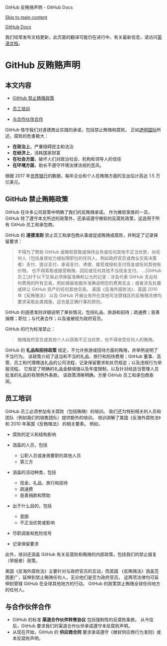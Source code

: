 GitHub 反贿赂声明 - GitHub Docs

[Skip to main content](#main-content)

[](/cn)[GitHub Docs](/cn)

我们经常发布文档更新，此页面的翻译可能仍在进行中。有关最新信息，请访问[英语文档](/en)。

GitHub 反贿赂声明
==========

本文内容
----------

* [GitHub 禁止贿赂政策](#github-policies-prohibiting-bribery)

* [员工培训](#training-for-our-employees)

* [与合作伙伴合作](#engaging-our-partners)

GitHub 恪守我们对道德商业实践的承诺，包括禁止贿赂和腐败。 正如[透明国际](https://www.transparency.org/what-is-corruption#costs-of-corruption)所述，腐败的危害极大：

* **在政治上**，严重阻碍民主和法治
* **在经济上**，消耗国家财富
* **在社会方面**，破坏人们对政治社会、机构和领导人的信任
* **在环境方面**，助长不遵守环境法律法规的歪风。

根据 2017 年[世界银行](https://www.worldbank.org/en/topic/governance/brief/anti-corruption)的数据，每年企业和个人在贿赂方面的支出估计高达 1.5 万亿美元。

[](#github-policies-prohibiting-bribery)GitHub 禁止贿赂政策
----------

GitHub 在许多公司政策中明确了我们的反贿赂承诺。 作为微软家族的一员，GitHub 除了遵守本文所述的政策外，还承诺遵守微软的反腐败政策，这适用于所有 GitHub 员工和承包商。

GitHub 的 **道德准则** 禁止员工和承包商从事或促成贿赂或腐败，并制定了记录保留要求：

>
>
> 不得为了帮助 GitHub 或微软获取或保持业务或任何其他不正当优势，向任何人（包括身居权力或权限职位的任何人，例如政府官员或商业交易决策者）支付、提议支付、承诺支付、诱使、接受或授权支付现金或任何其他有价物。 也不得索取或接受贿赂、回扣或任何其他不当现金支付。 ...[GitHub 员工]对于以下交易必须保留准确和公允的记录：涉及代表 GitHub 支出任何费用的所有交易，例如保留收据并准确说明您的费用支出；或者涉及处置或转让 GitHub 资产的任何其他交易。 美国《反海外腐败法》、英国 2010 年《反贿赂法》 以及 GitHub 开展业务所在其他司法管辖区的反贿赂法律均要求采取此类措施，这也是正确行事的原则。
>
>

GitHub 的道德准则详细说明了某些情况，包括礼品、旅游和招待；疏通费；慈善捐赠；职位；与代表合作；以及谁被视为政府官员。

GitHub 的行为标准禁止：

>
>
> 贿赂政府官员或其他个人以获取不正当优势，也不得收受任何人的贿赂。
>
>

GitHub 的 **礼品和招待政策** 规定，不允许旅游或招待方面的贿赂，并举例说明了不当行为。 该政策介绍了适当和不当的礼品、旅行和招待费用；GitHub 董事、高管、员工和代理赠送礼品的公司流程，记录保留要求和处罚规定；以及违规行为举报流程。 它规定了明确的礼品金额阈值以及年度限制，以及针对经适当管理人员批准的礼品的有限例外条款。 该政策清晰明确，方便 GitHub 员工和承包商查阅。

[](#training-for-our-employees)员工培训
----------

GitHub 员工必须参加有关腐败（包括贿赂）的培训。 我们还为特别相关的人员和团队（例如我们的销售团队）提供额外的培训。 培训讲解了美国《反海外腐败法》和 2010 年英国《反贿赂法》 的相关要素。 例如，

* 腐败的定义和结构影响
* 涵盖的人员，包括
  * 公职人员或身居要职的其他人员
  * 第三方

* 涵盖的活动种类，包括
  * 现金、礼品、旅行和招待
  * 疏通费
  * 慈善捐款和赞助

* 出于什么目的，包括
  * 意图
  * 不正当优势或影响

* 尽职调查和危险信号
* 记录保留要求

此外，培训还涵盖 GitHub 有关反腐败和贿赂的内部政策，包括我们的禁止报复（举报者）政策。

美国《反海外腐败法》主要针对与政府官员的互动，而英国 《反贿赂法》涵盖范围更广，延伸到禁止贿赂任何人，无论他们是否为政府官员。 这两项法律均可延伸到管辖 GitHub 在全球其他地方的行动。 GitHub 的政策禁止贿赂全球任何地方的任何人。

[](#engaging-our-partners)与合作伙伴合作
----------

* GitHub 的标准 **渠道合作伙伴转售协议** 包括强制性的反腐败条款。 从今往后，GitHub 要求我们的渠道合作伙伴承诺遵守本反腐败声明。
* 从现在开始，GitHub 的 **供应商合同** 要求承诺遵守《微软供应商行为准则》或本反腐败声明。
